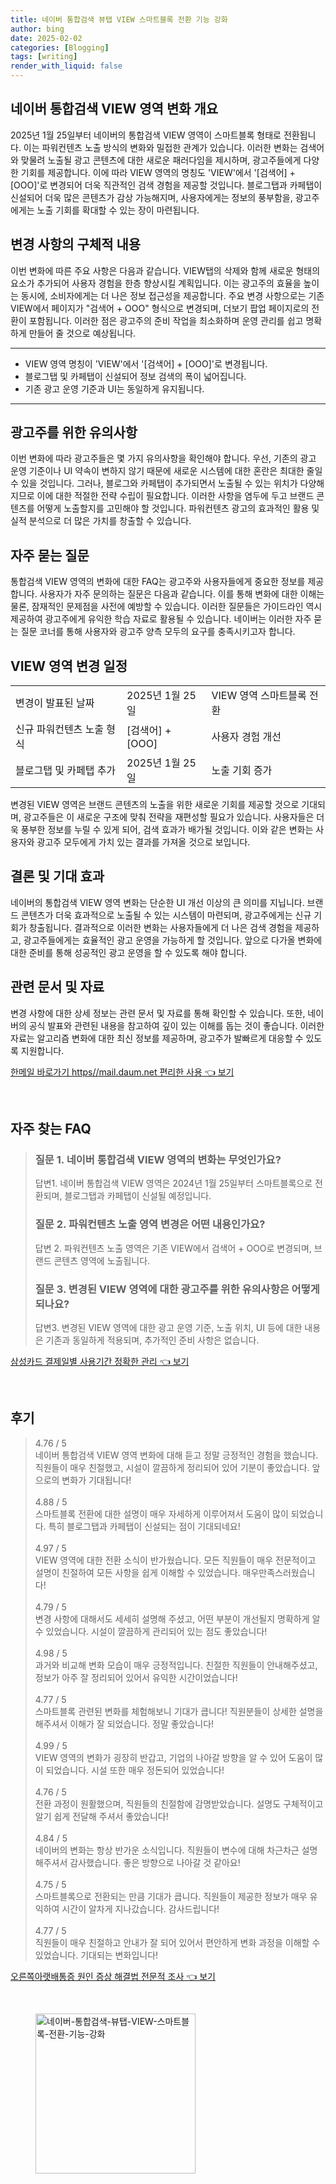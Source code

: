 ```yaml
---
title: 네이버 통합검색 뷰탭 VIEW 스마트블록 전환 기능 강화
author: bing
date: 2025-02-02
categories: [Blogging]
tags: [writing]
render_with_liquid: false
---
```



<h2 id='통합검색 VIEW 영역 변화 개요'>네이버 통합검색 VIEW 영역 변화 개요</h2>

<p>2025년 1월 25일부터 네이버의 통합검색 VIEW 영역이 스마트블록 형태로 전환됩니다. 이는 파워컨텐츠 노출 방식의 변화와 밀접한 관계가 있습니다. 이러한 변화는 검색어와 맞물려 노출될 광고 콘텐츠에 대한 새로운 패러다임을 제시하며, 광고주들에게 다양한 기회를 제공합니다. 이에 따라 VIEW 영역의 명칭도 'VIEW'에서 '[검색어] + [OOO]'로 변경되어 더욱 직관적인 검색 경험을 제공할 것입니다. 블로그탭과 카페탭이 신설되어 더욱 많은 콘텐츠가 감상 가능해지며, 사용자에게는 정보의 풍부함을, 광고주에게는 노출 기회를 확대할 수 있는 장이 마련됩니다.</p>

<h2 id='변경 사항의 구체적 내용'>변경 사항의 구체적 내용</h2>

<p>이번 변화에 따른 주요 사항은 다음과 같습니다. VIEW탭의 삭제와 함께 새로운 형태의 요소가 추가되어 사용자 경험을 한층 향상시킬 계획입니다. 이는 광고주의 효율을 높이는 동시에, 소비자에게는 더 나은 정보 접근성을 제공합니다. 주요 변경 사항으로는 기존 VIEW에서 페이지가 "검색어 + OOO" 형식으로 변경되며, 더보기 팝업 페이지로의 전환이 포함됩니다. 이러한 점은 광고주의 준비 작업을 최소화하며 운영 관리를 쉽고 명확하게 만들어 줄 것으로 예상됩니다.</p>

<hr />

<ul>
    <li>VIEW 영역 명칭이 'VIEW'에서 '[검색어] + [OOO]'로 변경됩니다.</li>
    <li>블로그탭 및 카페탭이 신설되어 정보 검색의 폭이 넓어집니다.</li>
    <li>기존 광고 운영 기준과 UI는 동일하게 유지됩니다.</li>
</ul>

<hr />

<h2 id='광고주를 위한 유의사항'>광고주를 위한 유의사항</h2>

<p>이번 변화에 따라 광고주들은 몇 가지 유의사항을 확인해야 합니다. 우선, 기존의 광고 운영 기준이나 UI 약속이 변하지 않기 때문에 새로운 시스템에 대한 혼란은 최대한 줄일 수 있을 것입니다. 그러나, 블로그와 카페탭이 추가되면서 노출될 수 있는 위치가 다양해지므로 이에 대한 적절한 전략 수립이 필요합니다. 이러한 사항을 염두에 두고 브랜드 콘텐츠를 어떻게 노출할지를 고민해야 할 것입니다. 파워컨텐츠 광고의 효과적인 활용 및 실적 분석으로 더 많은 가치를 창출할 수 있습니다.</p>

<h2 id='자주 묻는 질문'>자주 묻는 질문</h2>

<p>통합검색 VIEW 영역의 변화에 대한 FAQ는 광고주와 사용자들에게 중요한 정보를 제공합니다. 사용자가 자주 문의하는 질문은 다음과 같습니다. 이를 통해 변화에 대한 이해는 물론, 잠재적인 문제점을 사전에 예방할 수 있습니다. 이러한 질문들은 가이드라인 역시 제공하여 광고주에게 유익한 학습 자료로 활용될 수 있습니다. 네이버는 이러한 자주 묻는 질문 코너를 통해 사용자와 광고주 양측 모두의 요구를 충족시키고자 합니다.</p>

<h2 id='VIEW 영역 변경 일정'>VIEW 영역 변경 일정</h2>

<table>
    <tr>
        <td>변경이 발표된 날짜</td>
        <td>2025년 1월 25일</td>
        <td>VIEW 영역 스마트블록 전환</td>
    </tr>
    <tr>
        <td>신규 파워컨텐츠 노출 형식</td>
        <td>[검색어] + [OOO]</td>
        <td>사용자 경험 개선</td>
    </tr>
    <tr>
        <td>블로그탭 및 카페탭 추가</td>
        <td>2025년 1월 25일</td>
        <td>노출 기회 증가</td>
    </tr>
</table>

<p>변경된 VIEW 영역은 브랜드 콘텐츠의 노출을 위한 새로운 기회를 제공할 것으로 기대되며, 광고주들은 이 새로운 구조에 맞춰 전략을 재편성할 필요가 있습니다. 사용자들은 더욱 풍부한 정보를 누릴 수 있게 되어, 검색 효과가 배가될 것입니다. 이와 같은 변화는 사용자와 광고주 모두에게 가치 있는 결과를 가져올 것으로 보입니다.</p>

<h2 id='결론 및 기대 효과'>결론 및 기대 효과</h2>

<p>네이버의 통합검색 VIEW 영역 변화는 단순한 UI 개선 이상의 큰 의미를 지닙니다. 브랜드 콘텐츠가 더욱 효과적으로 노출될 수 있는 시스템이 마련되며, 광고주에게는 신규 기회가 창출됩니다. 결과적으로 이러한 변화는 사용자들에게 더 나은 검색 경험을 제공하고, 광고주들에게는 효율적인 광고 운영을 가능하게 할 것입니다. 앞으로 다가올 변화에 대한 준비를 통해 성공적인 광고 운영을 할 수 있도록 해야 합니다.</p>

<h2 id='관련 문서 및 자료'>관련 문서 및 자료</h2>

<p>변경 사항에 대한 상세 정보는 관련 문서 및 자료를 통해 확인할 수 있습니다. 또한, 네이버의 공식 발표와 관련된 내용을 참고하여 깊이 있는 이해를 돕는 것이 좋습니다. 이러한 자료는 알고리즘 변화에 대한 최신 정보를 제공하며, 광고주가 발빠르게 대응할 수 있도록 지원합니다.</p>


<p><a class="click-button" title="한메일 바로가기 https//mail.daum.net 편리한 사용" href="https://24nara.github.io/posts/%ED%95%9C%EB%A9%94%EC%9D%BC-%EB%B0%94%EB%A1%9C%EA%B0%80%EA%B8%B0-httpsmail.daum.net-%ED%8E%B8%EB%A6%AC%ED%95%9C-%EC%82%AC%EC%9A%A9/" rel="dofollow">한메일 바로가기 https//mail.daum.net 편리한 사용 👈 보기</a></p><br>
<h2 id='자주_찾는_FAQ'>자주 찾는 FAQ</h2>
<div itemscope="" itemtype="https://schema.org/FAQPage"> 
<blockquote> 
<div itemscope="" itemprop="mainEntity" itemtype="https://schema.org/Question"> 
<h3 itemprop="name">질문 1. 네이버 통합검색 VIEW 영역의 변화는 무엇인가요?</h3> 
<div itemscope="" itemprop="acceptedAnswer" itemtype="https://schema.org/Answer"> 
<span itemprop="text"> 
<p>답변1. 네이버 통합검색 VIEW 영역은 2024년 1월 25일부터 스마트블록으로 전환되며, 블로그탭과 카페탭이 신설될 예정입니다.</p> 
</span> 
</div> 
</div> 
<div itemscope="" itemprop="mainEntity" itemtype="https://schema.org/Question"> 
<h3 itemprop="name">질문 2. 파워컨텐츠 노출 영역 변경은 어떤 내용인가요?</h3> 
<div itemscope="" itemprop="acceptedAnswer" itemtype="https://schema.org/Answer"> 
<span itemprop="text"> 
<p>답변 2. 파워컨텐츠 노출 영역은 기존 VIEW에서 검색어 + OOO로 변경되며, 브랜드 콘텐츠 영역에 노출됩니다.</p> 
</span> 
</div> 
</div> 
<div itemscope="" itemprop="mainEntity" itemtype="https://schema.org/Question"> 
<h3 itemprop="name">질문 3. 변경된 VIEW 영역에 대한 광고주를 위한 유의사항은 어떻게 되나요?</h3> 
<div itemscope="" itemprop="acceptedAnswer" itemtype="https://schema.org/Answer"> 
<span itemprop="text"> 
<p>답변3. 변경된 VIEW 영역에 대한 광고 운영 기준, 노출 위치, UI 등에 대한 내용은 기존과 동일하게 적용되며, 추가적인 준비 사항은 없습니다.</p> 
</span> 
</div> 
</div> 
</blockquote> 
</div>
<p><a class="click-button" title="삼성카드 결제일별 사용기간 정확한 관리" href="https://24nara.github.io/posts/%EC%82%BC%EC%84%B1%EC%B9%B4%EB%93%9C-%EA%B2%B0%EC%A0%9C%EC%9D%BC%EB%B3%84-%EC%82%AC%EC%9A%A9%EA%B8%B0%EA%B0%84-%EC%A0%95%ED%99%95%ED%95%9C-%EA%B4%80%EB%A6%AC/" rel="dofollow">삼성카드 결제일별 사용기간 정확한 관리 👈 보기</a></p><br>
<h2 id='후기'>후기</h2>
<div itemscope itemtype="https://schema.org/Product">
  <blockquote>
  <div itemprop="review" itemscope itemtype="https://schema.org/Review">
      <div itemprop="reviewRating" itemscope itemtype="https://schema.org/Rating"> <span itemprop="ratingValue">4.76</span> / <span itemprop="bestRating">5</span> </div>
      <span itemprop="reviewBody">네이버 통합검색 VIEW 영역 변화에 대해 듣고 정말 긍정적인 경험을 했습니다. 직원들이 매우 친절했고, 시설이 깔끔하게 정리되어 있어 기분이 좋았습니다. 앞으로의 변화가 기대됩니다!</span>
  </div>
  <br>
  <div itemprop="review" itemscope itemtype="https://schema.org/Review">
      <div itemprop="reviewRating" itemscope itemtype="https://schema.org/Rating"> <span itemprop="ratingValue">4.88</span> / <span itemprop="bestRating">5</span> </div>
      <span itemprop="reviewBody">스마트블록 전환에 대한 설명이 매우 자세하게 이루어져서 도움이 많이 되었습니다. 특히 블로그탭과 카페탭이 신설되는 점이 기대되네요!</span>
  </div>
  <br>
  <div itemprop="review" itemscope itemtype="https://schema.org/Review">
      <div itemprop="reviewRating" itemscope itemtype="https://schema.org/Rating"> <span itemprop="ratingValue">4.97</span> / <span itemprop="bestRating">5</span> </div>
      <span itemprop="reviewBody">VIEW 영역에 대한 전환 소식이 반가웠습니다. 모든 직원들이 매우 전문적이고 설명이 친절하여 모든 사항을 쉽게 이해할 수 있었습니다. 매우만족스러웠습니다!</span>
  </div>
  <br>
  <div itemprop="review" itemscope itemtype="https://schema.org/Review">
      <div itemprop="reviewRating" itemscope itemtype="https://schema.org/Rating"> <span itemprop="ratingValue">4.79</span> / <span itemprop="bestRating">5</span> </div>
      <span itemprop="reviewBody">변경 사항에 대해서도 세세히 설명해 주셨고, 어떤 부분이 개선될지 명확하게 알 수 있었습니다. 시설이 깔끔하게 관리되어 있는 점도 좋았습니다!</span>
  </div>
  <br>
  <div itemprop="review" itemscope itemtype="https://schema.org/Review">
      <div itemprop="reviewRating" itemscope itemtype="https://schema.org/Rating"> <span itemprop="ratingValue">4.98</span> / <span itemprop="bestRating">5</span> </div>
      <span itemprop="reviewBody">과거와 비교해 변화 모습이 매우 긍정적입니다. 친절한 직원들이 안내해주셨고, 정보가 아주 잘 정리되어 있어서 유익한 시간이었습니다!</span>
  </div>
  <br>
  <div itemprop="review" itemscope itemtype="https://schema.org/Review">
      <div itemprop="reviewRating" itemscope itemtype="https://schema.org/Rating"> <span itemprop="ratingValue">4.77</span> / <span itemprop="bestRating">5</span> </div>
      <span itemprop="reviewBody">스마트블록 관련된 변화를 체험해보니 기대가 큽니다! 직원분들이 상세한 설명을 해주셔서 이해가 잘 되었습니다. 정말 좋았습니다!</span>
  </div>
  <br>
  <div itemprop="review" itemscope itemtype="https://schema.org/Review">
      <div itemprop="reviewRating" itemscope itemtype="https://schema.org/Rating"> <span itemprop="ratingValue">4.99</span> / <span itemprop="bestRating">5</span> </div>
      <span itemprop="reviewBody">VIEW 영역의 변화가 굉장히 반갑고, 기업의 나아갈 방향을 알 수 있어 도움이 많이 되었습니다. 시설 또한 매우 정돈되어 있었습니다!</span>
  </div>
  <br>
  <div itemprop="review" itemscope itemtype="https://schema.org/Review">
      <div itemprop="reviewRating" itemscope itemtype="https://schema.org/Rating"> <span itemprop="ratingValue">4.76</span> / <span itemprop="bestRating">5</span> </div>
      <span itemprop="reviewBody">전환 과정이 원활했으며, 직원들의 친절함에 감명받았습니다. 설명도 구체적이고 알기 쉽게 전달해 주셔서 좋았습니다!</span>
  </div>
  <br>
  <div itemprop="review" itemscope itemtype="https://schema.org/Review">
      <div itemprop="reviewRating" itemscope itemtype="https://schema.org/Rating"> <span itemprop="ratingValue">4.84</span> / <span itemprop="bestRating">5</span> </div>
      <span itemprop="reviewBody">네이버의 변화는 항상 반가운 소식입니다. 직원들이 변수에 대해 차근차근 설명해주셔서 감사했습니다. 좋은 방향으로 나아갈 것 같아요!</span>
  </div>
  <br>
  <div itemprop="review" itemscope itemtype="https://schema.org/Review">
      <div itemprop="reviewRating" itemscope itemtype="https://schema.org/Rating"> <span itemprop="ratingValue">4.75</span> / <span itemprop="bestRating">5</span> </div>
      <span itemprop="reviewBody">스마트블록으로 전환되는 만큼 기대가 큽니다. 직원들이 제공한 정보가 매우 유익하여 시간이 알차게 지나갔습니다. 감사드립니다!</span>
  </div>
  <br>
  <div itemprop="review" itemscope itemtype="https://schema.org/Review">
      <div itemprop="reviewRating" itemscope itemtype="https://schema.org/Rating"> <span itemprop="ratingValue">4.77</span> / <span itemprop="bestRating">5</span> </div>
      <span itemprop="reviewBody">직원들이 매우 친절하고 안내가 잘 되어 있어서 편안하게 변화 과정을 이해할 수 있었습니다. 기대되는 변화입니다!</span>
  </div>
  </blockquote>
</div>
<p><a class="click-button" title="오른쪽아랫배통증 원인 증상 해결법 전문적 조사" href="https://24nara.github.io/posts/%EC%98%A4%EB%A5%B8%EC%AA%BD%EC%95%84%EB%9E%AB%EB%B0%B0%ED%86%B5%EC%A6%9D-%EC%9B%90%EC%9D%B8-%EC%A6%9D%EC%83%81-%ED%95%B4%EA%B2%B0%EB%B2%95-%EC%A0%84%EB%AC%B8%EC%A0%81-%EC%A1%B0%EC%82%AC/" rel="dofollow">오른쪽아랫배통증 원인 증상 해결법 전문적 조사 👈 보기</a></p><br>
<figure class="image"><img src="https://24nara.github.io/assets/img/thumbnail/네이버-통합검색-뷰탭-VIEW-스마트블록-전환-기능-강화.webp" alt="네이버-통합검색-뷰탭-VIEW-스마트블록-전환-기능-강화" width="256" height="256"></figure>